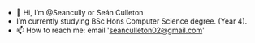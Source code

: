 - 👋 Hi, I’m @Seancully or Seán Culleton
- I’m currently studying BSc Hons Computer Science degree. (Year 4).
- 📫 How to reach me: email 'seanculleton02@gmail.com'

<!---
Seancully/Seancully is a ✨ special ✨ repository because its `README.md` (this file) appears on your GitHub profile.
You can click the Preview link to take a look at your changes.
--->
